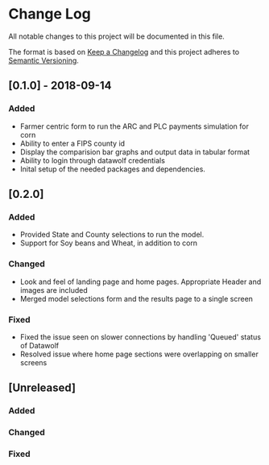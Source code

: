 # Change Log
All notable changes to this project will be documented in this file.

The format is based on [Keep a Changelog](http://keepachangelog.com/) 
and this project adheres to [Semantic Versioning](http://semver.org/).

## [0.1.0] - 2018-09-14

### Added
- Farmer centric form to run the ARC and PLC payments simulation for corn
- Ability to enter a FIPS county id
- Display the comparision bar graphs and output data in tabular format
- Ability to login through datawolf credentials
- Inital setup of the needed packages and dependencies.

## [0.2.0]

### Added
- Provided State and County selections to run the model. 
- Support for Soy beans and Wheat, in addition to corn

### Changed
- Look and feel of landing page and home pages. Appropriate Header and images are included
- Merged model selections form and the results page to a single screen

### Fixed
- Fixed the issue seen on slower connections by handling 'Queued' status of Datawolf 
- Resolved issue where home page sections were overlapping on smaller screens


## [Unreleased]

### Added
### Changed
### Fixed

